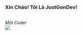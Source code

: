 ### Xin Chào! Tôi Là JustGonDev!
<br>*Một Coder*</br>
<img src="https://avatars.githubusercontent.com/u/68411474?s=400&u=65ff532dd2f40f1f8e1f0a64a91d50501fe51b15&v=4">


